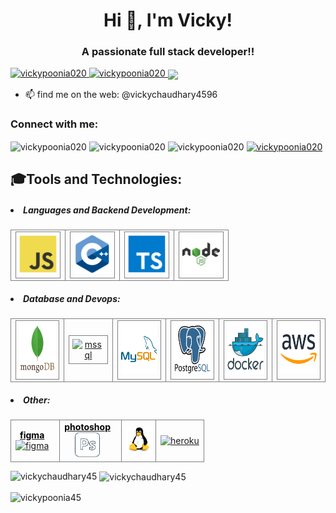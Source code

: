 <h1 align="center">Hi 👋,  I'm Vicky!</h1>
<h3 align="center">A passionate full stack developer!!</h3>
<p align="left">
  <a href="https://twitter.com/vickychaudharyj" target="_blank">
    <img src="https://img.shields.io/twitter/follow/vickychaudharyj?logo=twitter&style=for-the-badge" alt="vickypoonia020" />
    <img src="https://komarev.com/ghpvc/?username=vickyj&label=Profile%20views&color=0e75b6&style=flat" alt="vickypoonia020" />
	  <img align="center" src="https://camo.githubusercontent.com/9790442a186cf9984a391793e2586ba6c8840cb5a698e26a425d670880f617c5/68747470733a2f2f7777772e77696e677374656368736f6c7574696f6e732e636f6d2f77702d636f6e74656e742f75706c6f6164732f323032322f30332f66756c6c2d737461636b2d646576656c6f706d656e742e676966" />
  </a>
</p>

- 📫 find me on the web: @vickychaudhary4596
<h3 align="left">Connect with me:</h3>
<p align="left" style="text-decoration: none;">
  <a href="https://twitter.com/vickychaudhary45" target="blank" style="text-decoration: none;">
    <img align="center" src="https://raw.githubusercontent.com/rahuldkjain/github-profile-readme-generator/master/src/images/icons/Social/twitter.svg" alt="vickypoonia020" height="30" width="40" />
  </a>
  <a href="https://linkedin.com/in/vickychaudhary4596" target="blank" style="text-decoration: none;">
    <img align="center" src="https://raw.githubusercontent.com/rahuldkjain/github-profile-readme-generator/master/src/images/icons/Social/linked-in-alt.svg" alt="vickypoonia020" height="30" width="40" />
  </a>
  <a href="https://instagram.com/vickychaudhary4596" target="blank" style="text-decoration: none;">
    <img align="center" src="https://raw.githubusercontent.com/rahuldkjain/github-profile-readme-generator/master/src/images/icons/Social/instagram.svg" alt="vickypoonia020" height="30" width="40" />
  </a>
  <a href="https://www.leetcode.com/vickychaudhary4596" target="blank">
    <img align="center" src="https://raw.githubusercontent.com/rahuldkjain/github-profile-readme-generator/master/src/images/icons/Social/leet-code.svg" alt="vickypoonia020" height="30" width="40" />
  </a>
</p>

<p align="left">





<h2 align="left">🎓Tools and Technologies:</h2>
<h5 align="left"><li>Languages and Backend Development:</li></h5>
<table>
	<tbody>
		<tr>
			<td align="center" style=" border: 1px solid grey;">
				<a href="https://developer.mozilla.org/en-US/docs/Web/JavaScript" target="_blank" rel="noreferrer" style="border: 1px solid grey; padding: 5px; display: inline-block;">
				  <img src="https://raw.githubusercontent.com/devicons/devicon/master/icons/javascript/javascript-original.svg" alt="javascript" width="60" height="60" />
				</a>
			</td>
			<td align="center" style=" border: 1px solid grey;">
				<a href="https://www.w3schools.com/cpp/" target="_blank" rel="noreferrer" style="border: 1px solid grey; padding: 5px; display: inline-block; margin: 0; margin-right: 0;">
				  <img src="https://raw.githubusercontent.com/devicons/devicon/master/icons/cplusplus/cplusplus-original.svg" alt="cplusplus" width="60" height="60" />
				</a>
			</td>
			<td align="center" style=" border: 1px solid grey;">
				<a href="https://www.typescriptlang.org/" target="_blank" rel="noreferrer" style="border: 1px solid grey; padding: 5px; display: inline-block; margin: 0; margin-right: 0;">
				  <img src="https://raw.githubusercontent.com/devicons/devicon/master/icons/typescript/typescript-original.svg" alt="typescript" width="60" height="60" />
				</a>
			</td>
			<td align="center" style=" border: 1px solid grey;">
				<a href="https://nodejs.org" target="_blank" rel="noreferrer" style="border: 1px solid grey; padding: 5px; display: inline-block; margin: 0; margin-right: 0;">
				  <img src="https://raw.githubusercontent.com/devicons/devicon/master/icons/nodejs/nodejs-original-wordmark.svg" alt="nodejs" width="60" height="60" />
				</a>
			</td>
			<!-- <td align="center" style=" border: 1px solid grey;">
				<a href="https://expressjs.com" target="_blank" rel="noreferrer" style="border: 1px solid grey; padding: 5px; display: inline-block; margin: 0; margin-right: 0;">
				  <img src="https://raw.githubusercontent.com/devicons/devicon/master/icons/express/express-original-wordmark.svg" alt="express" width="60" height="60" />
				</a>
			</td> -->
		</tr>
	</tbody>
</table>
<!-- <h5 align="left"><li>Frontend Development:</li></h5>
<table>
		<tbody>
			<tr>
				<td align="center" style=" border: 1px solid grey;">
					<a target="_blank" rel="noopener noreferrer nofollow"  href="https://camo.githubusercontent.com/0572484ad6374652d6df268459e452d0cc15eb7a854cd309ac551ef1c22aadab/68747470733a2f2f63646e2e737667706f726e2e636f6d2f6c6f676f732f68746d6c2d352e737667" ><img height="64px" width="64px" src="https://camo.githubusercontent.com/0572484ad6374652d6df268459e452d0cc15eb7a854cd309ac551ef1c22aadab/68747470733a2f2f63646e2e737667706f726e2e636f6d2f6c6f676f732f68746d6c2d352e737667" data-canonical-src="https://cdn.svgporn.com/logos/html-5.svg" style="max-width: 100%;"></a>
					</td>
				<td align="center" style=" border: 1px solid grey;">
					<a target="_blank" rel="noopener noreferrer nofollow" href="https://camo.githubusercontent.com/c1f5dc2448313016f31c281247e0f2b7b9afb61bfaa80e43f0affe0f98bb15a3/68747470733a2f2f63646e2e737667706f726e2e636f6d2f6c6f676f732f6373732d332e737667"><img height="64px" width="64px" src="https://camo.githubusercontent.com/c1f5dc2448313016f31c281247e0f2b7b9afb61bfaa80e43f0affe0f98bb15a3/68747470733a2f2f63646e2e737667706f726e2e636f6d2f6c6f676f732f6373732d332e737667" data-canonical-src="https://cdn.svgporn.com/logos/css-3.svg" style="max-width: 100%;"></a>
					</td>
				<td align="center" style=" border: 1px solid grey;">
					<span><strong>Javascript</strong></span><br>
					<a target="_blank" rel="noopener noreferrer nofollow" href="https://camo.githubusercontent.com/e8957fc08fb95fbe2110ae9dd1f3d0a8306d2dcbd922d42c0e556f369401d450/68747470733a2f2f63646e2e737667706f726e2e636f6d2f6c6f676f732f6a6176617363726970742e737667"><img height="64px" width="64px" src="https://camo.githubusercontent.com/e8957fc08fb95fbe2110ae9dd1f3d0a8306d2dcbd922d42c0e556f369401d450/68747470733a2f2f63646e2e737667706f726e2e636f6d2f6c6f676f732f6a6176617363726970742e737667" data-canonical-src="https://cdn.svgporn.com/logos/javascript.svg" style="max-width: 100%;"></a>
					</td>
				<td align="center" style=" border: 1px solid grey;">
					<span><strong>Typescript</strong></span><br>
					<a target="_blank" rel="noopener noreferrer nofollow" href="https://camo.githubusercontent.com/4993ff7fe46dd32135f0dd404c7dbb3ad71035433f4bb769514906dbf810943f/68747470733a2f2f63646e2e737667706f726e2e636f6d2f6c6f676f732f747970657363726970742e737667"><img height="64px" width="64px" src="https://camo.githubusercontent.com/4993ff7fe46dd32135f0dd404c7dbb3ad71035433f4bb769514906dbf810943f/68747470733a2f2f63646e2e737667706f726e2e636f6d2f6c6f676f732f747970657363726970742e737667" data-canonical-src="https://cdn.svgporn.com/logos/typescript.svg" style="max-width: 100%;"></a>
					</td>
				<td align="center" style=" border: 1px solid grey;">
					<span><strong>Next</strong></span><br>
                    <a href="https://nextjs.org/" target="_blank" rel="noreferrer" padding: 5px; display: inline-block; margin: 0; margin-right: 0;">
                    <img src="https://cdn.worldvectorlogo.com/logos/nextjs-2.svg" alt="nextjs" width="80" height="60" />
                    </a>
					</td>
				<td align="center" style=" border: 1px solid grey;">
					<span><strong>Bootstrap</strong></span><br>
					<a target="_blank" rel="noopener noreferrer nofollow" href="https://camo.githubusercontent.com/ea3c145923463699dc1bca226f1b1d3c0efbcb75217e858d64441f25709528a0/68747470733a2f2f63646e2e737667706f726e2e636f6d2f6c6f676f732f626f6f7473747261702e737667"><img height="64px" width="64px" src="https://camo.githubusercontent.com/ea3c145923463699dc1bca226f1b1d3c0efbcb75217e858d64441f25709528a0/68747470733a2f2f63646e2e737667706f726e2e636f6d2f6c6f676f732f626f6f7473747261702e737667" data-canonical-src="https://cdn.svgporn.com/logos/bootstrap.svg" style="max-width: 100%;"></a>
					</td>
				<td align="center" style=" border: 1px solid grey;">
					<span><strong>React</strong></span><br>
					<a target="_blank" rel="noopener noreferrer nofollow" href="https://camo.githubusercontent.com/c58210be26f471fb41ad12dff8c9700c1c4889c2840b1269b31307062ff2e305/68747470733a2f2f63646e2e737667706f726e2e636f6d2f6c6f676f732f72656163742e737667"><img height="64px" width="64px" src="https://camo.githubusercontent.com/c58210be26f471fb41ad12dff8c9700c1c4889c2840b1269b31307062ff2e305/68747470733a2f2f63646e2e737667706f726e2e636f6d2f6c6f676f732f72656163742e737667" data-canonical-src="https://cdn.svgporn.com/logos/react.svg" style="max-width: 100%;"></a>
					</td>
				<td align="center" style=" border: 1px solid grey;">
					<span><strong>Redux</strong></span><br>
					<a target="_blank" rel="noopener noreferrer nofollow" href="https://camo.githubusercontent.com/e67e6d25e9a59468bd73f49610b82807302b289f1283f7b7995edfd821f5110d/68747470733a2f2f63646e2e776f726c64766563746f726c6f676f2e636f6d2f6c6f676f732f72656475782e737667"><img height="64px" width="64px" src="https://camo.githubusercontent.com/e67e6d25e9a59468bd73f49610b82807302b289f1283f7b7995edfd821f5110d/68747470733a2f2f63646e2e776f726c64766563746f726c6f676f2e636f6d2f6c6f676f732f72656475782e737667" data-canonical-src="https://cdn.worldvectorlogo.com/logos/redux.svg" style="max-width: 100%;"></a>
					</td>
                <td align="center" style=" border: 1px solid grey;">
					<span><strong>tailwindcss</strong></span><br>
					<a href="https://tailwindcss.com/" target="_blank" rel="noreferrer" style=" padding: 5px; display: inline-block; margin: 0; margin-right: 0;">
                    <img src="https://www.vectorlogo.zone/logos/tailwindcss/tailwindcss-icon.svg" alt="tailwind" width="60" height="60" /></a>
					</td>
                <td align="center" style=" border: 1px solid grey;">
					<span><strong>webpack</strong></span><br>
					<a href="https://webpack.js.org" target="_blank" rel="noreferrer" style=" padding: 5px; display: inline-block; margin: 0; margin-right: 0;">
                    <img src="https://raw.githubusercontent.com/devicons/devicon/d00d0969292a6569d45b06d3f350f463a0107b0d/icons/webpack/webpack-original-wordmark.svg" alt="webpack" width="60" height="60" />
                    </a>
					</td>
			</tr>
		</tbody>
	</table> -->


<h5 align="left"><li>Database and Devops:</li></h5>
<table>
	<tbody>
		<tr>
			<td align="center" style=" border: 1px solid grey;">
				<a href="https://www.mongodb.com/" target="_blank" rel="noreferrer" style="border: 1px solid grey; padding: 5px; display: inline-block; margin: 0; margin-right: 0;">
				  <img src="https://raw.githubusercontent.com/devicons/devicon/master/icons/mongodb/mongodb-original-wordmark.svg" alt="mongodb" width="80" height="80" />
				</a>
			</td>
			<td align="center" style=" border: 1px solid grey;">
				<a href="https://www.microsoft.com/en-us/sql-server" target="_blank" rel="noreferrer" style="border: 1px solid grey; padding: 5px; display: inline-block;">
				  <img src="https://www.svgrepo.com/show/303229/microsoft-sql-server-logo.svg" alt="mssql" width="80" height="80" />
				</a>
			</td>
			<td align="center" style=" border: 1px solid grey;">
				<a href="https://www.mysql.com/" target="_blank" rel="noreferrer" style="border: 1px solid grey; padding: 5px; display: inline-block; margin: 0; margin-right: 0;">
				  <img src="https://raw.githubusercontent.com/devicons/devicon/master/icons/mysql/mysql-original-wordmark.svg" alt="mysql" width="80" height="80" />
				</a>
			</td>
			<td align="center" style=" border: 1px solid grey;">
				<a href="https://www.postgresql.org" target="_blank" rel="noreferrer" style="border: 1px solid grey; padding: 5px; display: inline-block; margin: 0; margin-right: 0;">
				  <img src="https://raw.githubusercontent.com/devicons/devicon/master/icons/postgresql/postgresql-original-wordmark.svg" alt="postgresql" width="80" height="80" />
				</a>
			</td>
			<!-- <td align="center" style=" border: 1px solid grey;">
				<a href="https://expressjs.com" target="_blank" rel="noreferrer" style="border: 1px solid grey; padding: 5px; display: inline-block; margin: 0; margin-right: 0;">
				  <img src="https://raw.githubusercontent.com/devicons/devicon/master/icons/express/express-original-wordmark.svg" alt="express" width="60" height="60" />
				</a>
			</td> -->
			<td align="center" style=" border: 1px solid grey;">
				<a href="https://www.docker.com/" target="_blank" rel="noreferrer" style="border: 1px solid grey; padding: 5px; display: inline-block; margin: 0; margin-right: 0;">
				  <img src="https://raw.githubusercontent.com/devicons/devicon/master/icons/docker/docker-original-wordmark.svg" alt="docker" width="80" height="80" />
				</a>
			</td>
			<td align="center" style=" border: 1px solid grey;">
				<a href="https://aws.amazon.com" target="_blank" rel="noreferrer" style="border: 1px solid grey; padding: 5px; display: inline-block; margin: 0; margin-right: 0;">
				  <img src="https://raw.githubusercontent.com/devicons/devicon/master/icons/amazonwebservices/amazonwebservices-original-wordmark.svg" alt="aws" width="80" height="80" />
				</a>
			</td>
		</tr>
	</tbody>
</table>





<h5 align="left"><li>Other:</li></h5>
<table>
	<tbody>
		<tr>
			<td align="center" style=" border: 1px solid grey;">
				<a href="https://www.figma.com/" target="_blank" rel="noreferrer"style="display: inline-block; margin: 0; margin-right: 10px;">
				  <span align="center" style="color: black;"><strong>figma</strong></span><br>
				  <img src="https://www.vectorlogo.zone/logos/figma/figma-icon.svg" alt="figma" width="40" height="40" />
				</a>
			</td>
			<td align="center" style=" border: 1px solid grey;">
				<a href="https://www.photoshop.com/en" target="_blank" rel="noreferrer"style="display: inline-block; margin: 0; margin-right: 10px;">
				  <span align="center" style="color: black;"><strong>photoshop</strong></span><br>
				  <img src="https://raw.githubusercontent.com/devicons/devicon/master/icons/photoshop/photoshop-line.svg" alt="photoshop" width="40" height="40" />
				</a>
			</td>
			<td align="center" style=" border: 1px solid grey;">
				<a href="https://www.linux.org/" target="_blank" rel="noreferrer"style="display: inline-block; margin: 0; margin-right: 0;">
				  <img src="https://raw.githubusercontent.com/devicons/devicon/master/icons/linux/linux-original.svg" alt="linux" width="40" height="40" />
				</a>
			</td>
			<td align="center" style=" border: 1px solid grey;">
				<a href="https://heroku.com" target="_blank" rel="noreferrer">
				  <img src="https://www.vectorlogo.zone/logos/heroku/heroku-icon.svg" alt="heroku" width="40" height="40" />
				</a>
			</td>
		</tr>
	</tbody>
</table>





</p>




<p><img align="left" src="https://github-readme-stats.vercel.app/api/top-langs?username=vickychaudhary45&show_icons=true&locale=en&layout=compact" alt="vickychaudhary45" /></p>

<p>&nbsp;<img align="center" src="https://github-readme-stats.vercel.app/api?username=vickychaudhary45&show_icons=true&locale=en" alt="vickychaudhary45" /></p>

<p><img align="center" src="https://github-readme-streak-stats.herokuapp.com/?user=vickychaudhary45&" alt="vickypoonia45" /></p>
